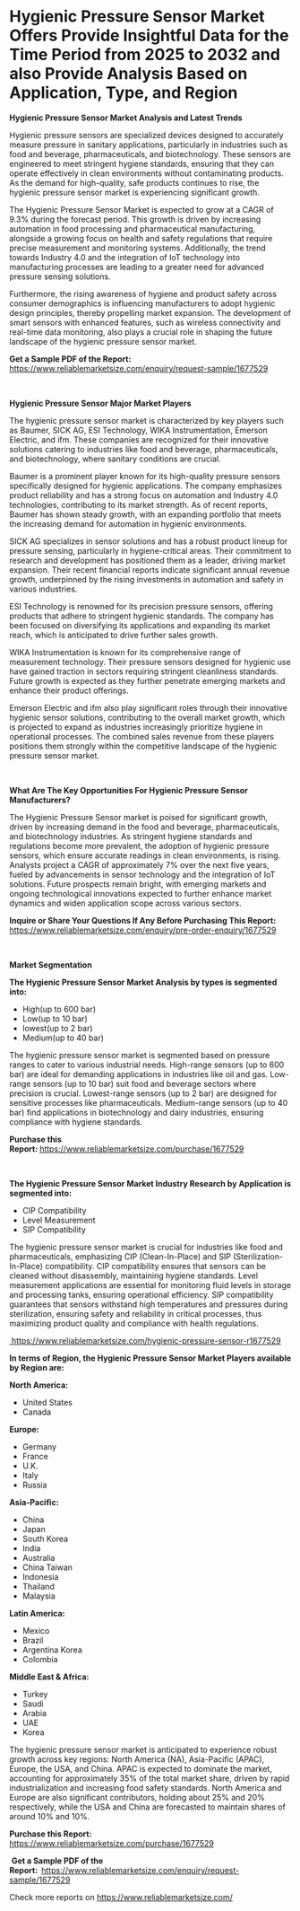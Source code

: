 <p><h1>Hygienic Pressure Sensor Market Offers Provide Insightful Data for the Time Period from 2025 to 2032 and also Provide Analysis Based on Application, Type, and Region</h1></p><p><strong>Hygienic Pressure Sensor Market Analysis and Latest Trends</strong></p>
<p><p>Hygienic pressure sensors are specialized devices designed to accurately measure pressure in sanitary applications, particularly in industries such as food and beverage, pharmaceuticals, and biotechnology. These sensors are engineered to meet stringent hygiene standards, ensuring that they can operate effectively in clean environments without contaminating products. As the demand for high-quality, safe products continues to rise, the hygienic pressure sensor market is experiencing significant growth.</p><p>The Hygienic Pressure Sensor Market is expected to grow at a CAGR of 9.3% during the forecast period. This growth is driven by increasing automation in food processing and pharmaceutical manufacturing, alongside a growing focus on health and safety regulations that require precise measurement and monitoring systems. Additionally, the trend towards Industry 4.0 and the integration of IoT technology into manufacturing processes are leading to a greater need for advanced pressure sensing solutions. </p><p>Furthermore, the rising awareness of hygiene and product safety across consumer demographics is influencing manufacturers to adopt hygienic design principles, thereby propelling market expansion. The development of smart sensors with enhanced features, such as wireless connectivity and real-time data monitoring, also plays a crucial role in shaping the future landscape of the hygienic pressure sensor market.</p></p>
<p><strong>Get a Sample PDF of the Report:&nbsp;</strong> <a href="https://www.reliablemarketsize.com/enquiry/request-sample/1677529?utm_campaign=2453&utm_medium=2&utm_source=Github&utm_content=ia&utm_term=25032025&utm_id=hygienic-pressure-sensor">https://www.reliablemarketsize.com/enquiry/request-sample/1677529</a></p>
<p>&nbsp;</p>
<p><strong>Hygienic Pressure Sensor Major Market Players</strong></p>
<p><p>The hygienic pressure sensor market is characterized by key players such as Baumer, SICK AG, ESI Technology, WIKA Instrumentation, Emerson Electric, and ifm. These companies are recognized for their innovative solutions catering to industries like food and beverage, pharmaceuticals, and biotechnology, where sanitary conditions are crucial.</p><p>Baumer is a prominent player known for its high-quality pressure sensors specifically designed for hygienic applications. The company emphasizes product reliability and has a strong focus on automation and Industry 4.0 technologies, contributing to its market strength. As of recent reports, Baumer has shown steady growth, with an expanding portfolio that meets the increasing demand for automation in hygienic environments.</p><p>SICK AG specializes in sensor solutions and has a robust product lineup for pressure sensing, particularly in hygiene-critical areas. Their commitment to research and development has positioned them as a leader, driving market expansion. Their recent financial reports indicate significant annual revenue growth, underpinned by the rising investments in automation and safety in various industries.</p><p>ESI Technology is renowned for its precision pressure sensors, offering products that adhere to stringent hygienic standards. The company has been focused on diversifying its applications and expanding its market reach, which is anticipated to drive further sales growth.</p><p>WIKA Instrumentation is known for its comprehensive range of measurement technology. Their pressure sensors designed for hygienic use have gained traction in sectors requiring stringent cleanliness standards. Future growth is expected as they further penetrate emerging markets and enhance their product offerings.</p><p>Emerson Electric and ifm also play significant roles through their innovative hygienic sensor solutions, contributing to the overall market growth, which is projected to expand as industries increasingly prioritize hygiene in operational processes. The combined sales revenue from these players positions them strongly within the competitive landscape of the hygienic pressure sensor market.</p></p>
<p>&nbsp;</p>
<p><strong>What Are The Key Opportunities For Hygienic Pressure Sensor Manufacturers?</strong></p>
<p><p>The Hygienic Pressure Sensor market is poised for significant growth, driven by increasing demand in the food and beverage, pharmaceuticals, and biotechnology industries. As stringent hygiene standards and regulations become more prevalent, the adoption of hygienic pressure sensors, which ensure accurate readings in clean environments, is rising. Analysts project a CAGR of approximately 7% over the next five years, fueled by advancements in sensor technology and the integration of IoT solutions. Future prospects remain bright, with emerging markets and ongoing technological innovations expected to further enhance market dynamics and widen application scope across various sectors.</p></p>
<p><strong>Inquire or Share Your Questions If Any Before Purchasing This Report:</strong> <a href="https://www.reliablemarketsize.com/enquiry/pre-order-enquiry/1677529?utm_campaign=2453&utm_medium=2&utm_source=Github&utm_content=ia&utm_term=25032025&utm_id=hygienic-pressure-sensor">https://www.reliablemarketsize.com/enquiry/pre-order-enquiry/1677529</a></p>
<p>&nbsp;</p>
<p><strong>Market Segmentation</strong></p>
<p><strong>The Hygienic Pressure Sensor Market Analysis by types is segmented into:</strong></p>
<p><ul><li>High(up to 600 bar)</li><li>Low(up to 10 bar)</li><li>lowest(up to 2 bar)</li><li>Medium(up to 40 bar)</li></ul></p>
<p><p>The hygienic pressure sensor market is segmented based on pressure ranges to cater to various industrial needs. High-range sensors (up to 600 bar) are ideal for demanding applications in industries like oil and gas. Low-range sensors (up to 10 bar) suit food and beverage sectors where precision is crucial. Lowest-range sensors (up to 2 bar) are designed for sensitive processes like pharmaceuticals. Medium-range sensors (up to 40 bar) find applications in biotechnology and dairy industries, ensuring compliance with hygiene standards.</p></p>
<p><strong>Purchase this Report:&nbsp;</strong><a href="https://www.reliablemarketsize.com/purchase/1677529?utm_campaign=2453&utm_medium=2&utm_source=Github&utm_content=ia&utm_term=25032025&utm_id=hygienic-pressure-sensor">https://www.reliablemarketsize.com/purchase/1677529</a></p>
<p>&nbsp;</p>
<p><strong>The Hygienic Pressure Sensor Market Industry Research by Application is segmented into:</strong></p>
<p><ul><li>CIP Compatibility</li><li>Level Measurement</li><li>SIP Compatibility</li></ul></p>
<p><p>The hygienic pressure sensor market is crucial for industries like food and pharmaceuticals, emphasizing CIP (Clean-In-Place) and SIP (Sterilization-In-Place) compatibility. CIP compatibility ensures that sensors can be cleaned without disassembly, maintaining hygiene standards. Level measurement applications are essential for monitoring fluid levels in storage and processing tanks, ensuring operational efficiency. SIP compatibility guarantees that sensors withstand high temperatures and pressures during sterilization, ensuring safety and reliability in critical processes, thus maximizing product quality and compliance with health regulations.</p></p>
<p><a href="https://www.reliablemarketsize.com/hygienic-pressure-sensor-r1677529?utm_campaign=2453&utm_medium=2&utm_source=Github&utm_content=ia&utm_term=25032025&utm_id=hygienic-pressure-sensor">&nbsp;https://www.reliablemarketsize.com/hygienic-pressure-sensor-r1677529</a></p>
<p><strong>In terms of Region, the Hygienic Pressure Sensor Market Players available by Region are:</strong></p>
<p>
    <p> <strong> North America: </strong>
        <ul>
            <li>United States</li>
            <li>Canada</li>
        </ul>
        </p> 
    <p> <strong> Europe: </strong>
        <ul>
            <li>Germany</li>
            <li>France</li>
            <li>U.K.</li>
            <li>Italy</li>
            <li>Russia</li>
        </ul>
        </p> 
    <p> <strong> Asia-Pacific: </strong>
        <ul>
            <li>China</li>
            <li>Japan</li>
            <li>South Korea</li>
            <li>India</li>
            <li>Australia</li>
            <li>China Taiwan</li>
            <li>Indonesia</li>
            <li>Thailand</li>
            <li>Malaysia</li>
        </ul>
        </p> 
    <p> <strong> Latin America: </strong>
        <ul>
            <li>Mexico</li>
            <li>Brazil</li>
            <li>Argentina Korea</li>
            <li>Colombia</li>
        </ul>
        </p> 
    <p> <strong> Middle East & Africa: </strong>
        <ul>
            <li>Turkey</li>
            <li>Saudi</li>
            <li>Arabia</li>
            <li>UAE</li>
            <li>Korea</li>
        </ul>
    </p>
    </p>
<p><p>The hygienic pressure sensor market is anticipated to experience robust growth across key regions: North America (NA), Asia-Pacific (APAC), Europe, the USA, and China. APAC is expected to dominate the market, accounting for approximately 35% of the total market share, driven by rapid industrialization and increasing food safety standards. North America and Europe are also significant contributors, holding about 25% and 20% respectively, while the USA and China are forecasted to maintain shares of around 10% and 10%.</p></p>
<p><strong>Purchase this Report: </strong><a href="https://www.reliablemarketsize.com/purchase/1677529?utm_campaign=2453&utm_medium=2&utm_source=Github&utm_content=ia&utm_term=25032025&utm_id=hygienic-pressure-sensor">https://www.reliablemarketsize.com/purchase/1677529</a></p>
<p>&nbsp;<strong>Get a Sample PDF of the Report:&nbsp;&nbsp;</strong><a href="https://www.reliablemarketsize.com/enquiry/request-sample/1677529?utm_campaign=2453&utm_medium=2&utm_source=Github&utm_content=ia&utm_term=25032025&utm_id=hygienic-pressure-sensor">https://www.reliablemarketsize.com/enquiry/request-sample/1677529</a></p>
<p><strong></strong></p>
<p>Check more reports on <a href="https://www.reliablemarketsize.com/?utm_campaign=2453&utm_medium=2&utm_source=Github&utm_content=ia&utm_term=25032025&utm_id=hygienic-pressure-sensor">https://www.reliablemarketsize.com/</a></p>